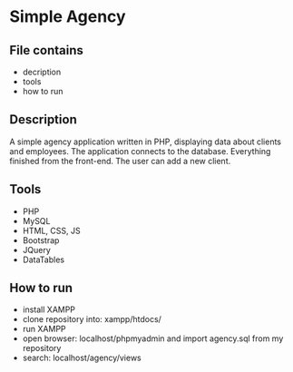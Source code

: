 # Simple Agency
## File contains
* decription
* tools
* how to run
## Description
A simple agency application written in PHP, displaying data about clients and employees. 
The application connects to the database. Everything finished from the front-end. The user can add a new client.
## Tools
* PHP
* MySQL
* HTML, CSS, JS
* Bootstrap
* JQuery
* DataTables
## How to run
* install XAMPP
* clone repository into: xampp/htdocs/
* run XAMPP
* open browser: localhost/phpmyadmin and import agency.sql from my repository
* search: localhost/agency/views

